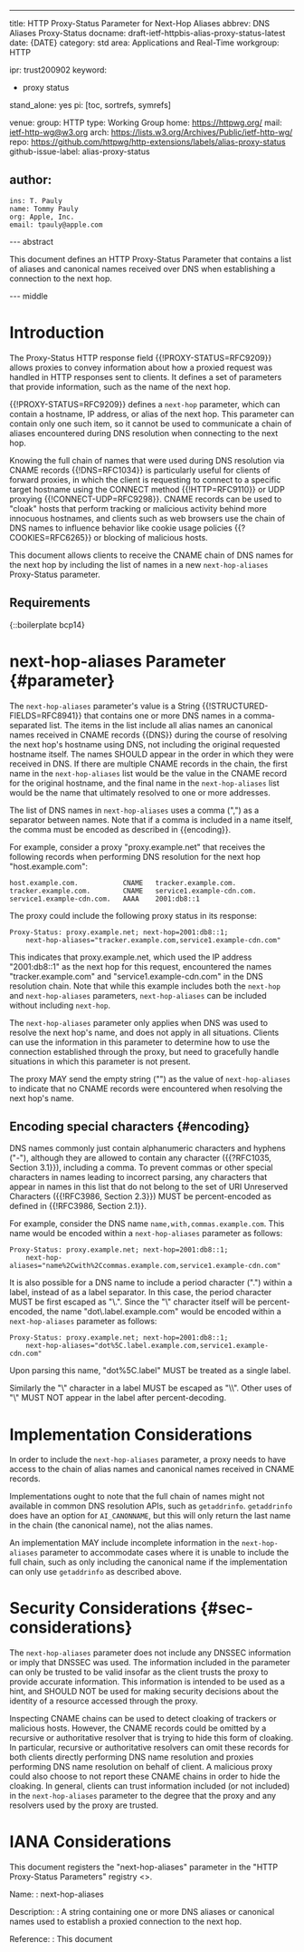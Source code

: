 ---
title: HTTP Proxy-Status Parameter for Next-Hop Aliases
abbrev: DNS Aliases Proxy-Status
docname: draft-ietf-httpbis-alias-proxy-status-latest
date: {DATE}
category: std
area: Applications and Real-Time
workgroup: HTTP

ipr: trust200902
keyword:
 - proxy status

stand_alone: yes
pi: [toc, sortrefs, symrefs]

venue:
  group: HTTP
  type: Working Group
  home: https://httpwg.org/
  mail: ietf-http-wg@w3.org
  arch: https://lists.w3.org/Archives/Public/ietf-http-wg/
  repo: https://github.com/httpwg/http-extensions/labels/alias-proxy-status
github-issue-label: alias-proxy-status

author:
 -
    ins: T. Pauly
    name: Tommy Pauly
    org: Apple, Inc.
    email: tpauly@apple.com

--- abstract

This document defines an HTTP Proxy-Status Parameter that contains a list of aliases
and canonical names received over DNS when establishing a connection to the next hop.

--- middle

# Introduction

The Proxy-Status HTTP response field {{!PROXY-STATUS=RFC9209}} allows proxies to convey
information about how a proxied request was handled in HTTP responses sent to clients.
It defines a set of parameters that provide information, such as the name of the next
hop.

{{!PROXY-STATUS=RFC9209}} defines a `next-hop` parameter, which can contain a hostname,
IP address, or alias of the next hop. This parameter can contain only one such item,
so it cannot be used to communicate a chain of aliases encountered during DNS resolution
when connecting to the next hop.

Knowing the full chain of names that were used during DNS resolution via CNAME records
{{!DNS=RFC1034}} is particularly useful for clients of forward proxies, in which the
client is requesting to connect to a specific target hostname using the CONNECT method
{{!HTTP=RFC9110}} or UDP proxying {{!CONNECT-UDP=RFC9298}}. CNAME records can be used to
"cloak" hosts that perform tracking or malicious activity behind more innocuous hostnames,
and clients such as web browsers use the chain of DNS names to influence behavior like cookie
usage policies {{?COOKIES=RFC6265}} or blocking of malicious hosts.

This document allows clients to receive the CNAME chain of DNS names for the next hop
by including the list of names in a new `next-hop-aliases` Proxy-Status parameter.

## Requirements

{::boilerplate bcp14}

# next-hop-aliases Parameter {#parameter}

The `next-hop-aliases` parameter's value is a String {{!STRUCTURED-FIELDS=RFC8941}} that contains
one or more DNS names in a comma-separated list. The items in the list include all alias names an
canonical names received in CNAME records {{DNS}} during the course of resolving the next hop's
hostname using DNS, not including the original requested hostname itself. The names SHOULD
appear in the order in which they were received in DNS. If there are multiple CNAME records
in the chain, the first name in the `next-hop-aliases` list would be the value in the CNAME
record for the original hostname, and the final name in the `next-hop-aliases` list would
be the name that ultimately resolved to one or more addresses.

The list of DNS names in `next-hop-aliases` uses a comma (",") as a separator between names.
Note that if a comma is included in a name itself, the comma must be encoded as described in
{{encoding}}.

For example, consider a proxy "proxy.example.net" that receives the following records when
performing DNS resolution for the next hop "host.example.com":

~~~ dns-example
host.example.com.           CNAME   tracker.example.com.
tracker.example.com.        CNAME   service1.example-cdn.com.
service1.example-cdn.com.   AAAA    2001:db8::1
~~~

The proxy could include the following proxy status in its response:

~~~ example
Proxy-Status: proxy.example.net; next-hop=2001:db8::1;
    next-hop-aliases="tracker.example.com,service1.example-cdn.com"
~~~

This indicates that proxy.example.net, which used the IP address "2001:db8::1" as the next hop
for this request, encountered the names "tracker.example.com" and "service1.example-cdn.com"
in the DNS resolution chain. Note that while this example includes both the `next-hop` and
`next-hop-aliases` parameters, `next-hop-aliases` can be included without including `next-hop`.

The `next-hop-aliases` parameter only applies when DNS was used to resolve the next hop's name, and
does not apply in all situations. Clients can use the information in this parameter to determine
how to use the connection established through the proxy, but need to gracefully handle situations
in which this parameter is not present.

The proxy MAY send the empty string ("") as the value of `next-hop-aliases` to indicate that
no CNAME records were encountered when resolving the next hop's name.

## Encoding special characters {#encoding}

DNS names commonly just contain alphanumeric characters and hyphens ("-"), although they
are allowed to contain any character ({{?RFC1035, Section 3.1}}), including a comma. To
prevent commas or other special characters in names leading to incorrect parsing,
any characters that appear in names in this list that do not belong to the set of URI
Unreserved Characters ({{!RFC3986, Section 2.3}}) MUST be percent-encoded as
defined in {{!RFC3986, Section 2.1}}.

For example, consider the DNS name `name,with,commas.example.com`. This name would be encoded
within a `next-hop-aliases` parameter as follows:

~~~ example
Proxy-Status: proxy.example.net; next-hop=2001:db8::1;
    next-hop-aliases="name%2Cwith%2Ccommas.example.com,service1.example-cdn.com"
~~~

It is also possible for a DNS name to include a period character (".") within a label,
instead of as a label separator. In this case, the period character MUST be first escaped
as "\\.". Since the "\\" character itself will be percent-encoded, the name
"dot\\.label.example.com" would be encoded within a `next-hop-aliases` parameter as follows:

~~~ example
Proxy-Status: proxy.example.net; next-hop=2001:db8::1;
    next-hop-aliases="dot%5C.label.example.com,service1.example-cdn.com"
~~~

Upon parsing this name, "dot%5C.label" MUST be treated as a single label.

Similarly the "\\" character in a label MUST be escaped as "\\\\".  Other uses of "\\" MUST NOT appear in the label after percent-decoding.

# Implementation Considerations

In order to include the `next-hop-aliases` parameter, a proxy needs to have access to the chain
of alias names and canonical names received in CNAME records.

Implementations ought to note that the full chain of names might not available in common DNS
resolution APIs, such as `getaddrinfo`. `getaddrinfo` does have an option for `AI_CANONNAME`,
but this will only return the last name in the chain (the canonical name), not the alias
names.

An implementation MAY include incomplete information in the `next-hop-aliases` parameter to accommodate cases where it is unable to include the full chain, such as only including the canonical name if the implementation can only use `getaddrinfo` as described above.

# Security Considerations {#sec-considerations}

The `next-hop-aliases` parameter does not include any DNSSEC information or imply that DNSSEC was used.
The information included in the parameter can only be trusted to be valid insofar as the client
trusts the proxy to provide accurate information. This information is intended to be used as
a hint, and SHOULD NOT be used for making security decisions about the identity of a resource accessed
through the proxy.

Inspecting CNAME chains can be used to detect cloaking of trackers or malicious hosts. However, the
CNAME records could be omitted by a recursive or authoritative resolver that is trying to hide this form of cloaking.
In particular, recursive or authoritative resolvers can omit these records for both clients directly performing DNS name
resolution and proxies performing DNS name resolution on behalf of client. A malicious proxy could
also choose to not report these CNAME chains in order to hide the cloaking. In general, clients can
trust information included (or not included) in the `next-hop-aliases` parameter to the degree
that the proxy and any resolvers used by the proxy are trusted.

# IANA Considerations

This document registers the "next-hop-aliases" parameter
in the "HTTP Proxy-Status Parameters" registry
<[](https://www.iana.org/assignments/http-proxy-status)>.

Name:
: next-hop-aliases

Description:
: A string containing one or more DNS aliases or canonical names used to establish a
proxied connection to the next hop.

Reference:
: This document
